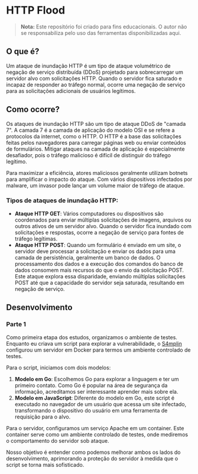 # HTTP Flood

> **Nota:** Este repositório foi criado para fins educacionais. O autor não se responsabiliza pelo uso das ferramentas disponibilizadas aqui.

## O que é?

Um ataque de inundação HTTP é um tipo de ataque volumétrico de negação de serviço distribuída (DDoS) projetado para sobrecarregar um servidor alvo com solicitações HTTP. Quando o servidor fica saturado e incapaz de responder ao tráfego normal, ocorre uma negação de serviço para as solicitações adicionais de usuários legítimos.

## Como ocorre?

Os ataques de inundação HTTP são um tipo de ataque DDoS de "camada 7". A camada 7 é a camada de aplicação do modelo OSI e se refere a protocolos da internet, como o HTTP. O HTTP é a base das solicitações feitas pelos navegadores para carregar páginas web ou enviar conteúdos de formulários. Mitigar ataques na camada de aplicação é especialmente desafiador, pois o tráfego malicioso é difícil de distinguir do tráfego legítimo.

Para maximizar a eficiência, atores maliciosos geralmente utilizam botnets para amplificar o impacto do ataque. Com vários dispositivos infectados por malware, um invasor pode lançar um volume maior de tráfego de ataque.

### Tipos de ataques de inundação HTTP:

- **Ataque HTTP GET**: Vários computadores ou dispositivos são coordenados para enviar múltiplas solicitações de imagens, arquivos ou outros ativos de um servidor alvo. Quando o servidor fica inundado com solicitações e respostas, ocorre a negação de serviço para fontes de tráfego legítimas.
- **Ataque HTTP POST**: Quando um formulário é enviado em um site, o servidor deve processar a solicitação e enviar os dados para uma camada de persistência, geralmente um banco de dados. O processamento dos dados e a execução dos comandos do banco de dados consomem mais recursos do que o envio da solicitação POST. Este ataque explora essa disparidade, enviando múltiplas solicitações POST até que a capacidade do servidor seja saturada, resultando em negação de serviço.

## Desenvolvimento

### Parte 1

Como primeira etapa dos estudos, organizamos o ambiente de testes. Enquanto eu criava um script para explorar a vulnerabilidade, o [S4mplin](https://github.com/jacksoncastilho) configurou um servidor em Docker para termos um ambiente controlado de testes.

Para o script, iniciamos com dois modelos:

1. **Modelo em Go**: Escolhemos Go para explorar a linguagem e ter um primeiro contato. Como Go é popular na área de segurança da informação, acreditamos ser interessante aprender mais sobre ela.
2. **Modelo em JavaScript**: Diferente do modelo em Go, este script é executado no navegador de um usuário que acessa um site infectado, transformando o dispositivo do usuário em uma ferramenta de requisição para o alvo.

Para o servidor, configuramos um serviço Apache em um container. Este container serve como um ambiente controlado de testes, onde mediremos o comportamento do servidor sob ataque.

Nosso objetivo é entender como podemos melhorar ambos os lados do desenvolvimento, aprimorando a proteção do servidor à medida que o script se torna mais sofisticado.

